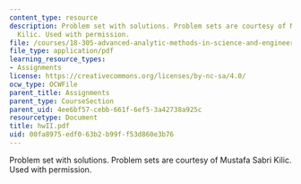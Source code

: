 ```yaml
---
content_type: resource
description: Problem set with solutions. Problem sets are courtesy of Mustafa Sabri
  Kilic. Used with permission.
file: /courses/18-305-advanced-analytic-methods-in-science-and-engineering-fall-2004/00fa8975edf063b2b99ff53d860e3b76_hwII.pdf
file_type: application/pdf
learning_resource_types:
- Assignments
license: https://creativecommons.org/licenses/by-nc-sa/4.0/
ocw_type: OCWFile
parent_title: Assignments
parent_type: CourseSection
parent_uid: 4ee6bf57-cebb-661f-6ef5-3a42738a925c
resourcetype: Document
title: hwII.pdf
uid: 00fa8975-edf0-63b2-b99f-f53d860e3b76
---
```

Problem set with solutions. Problem sets are courtesy of Mustafa Sabri Kilic. Used with permission.